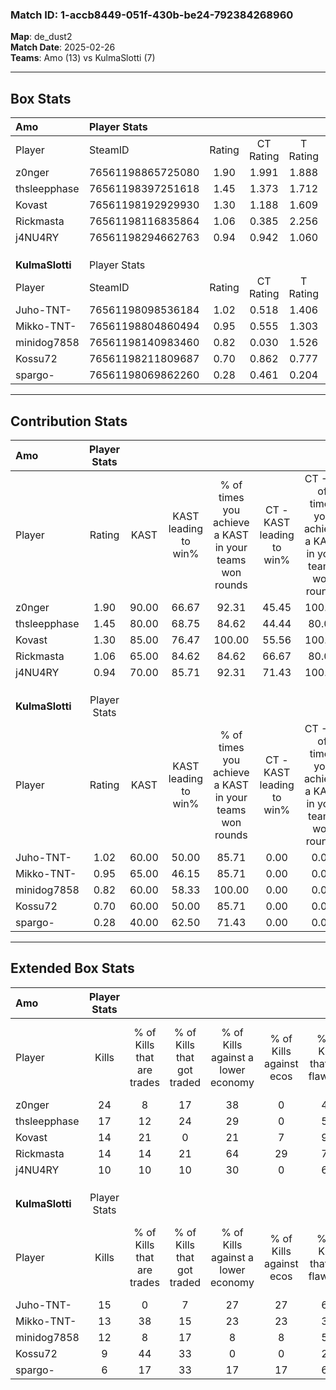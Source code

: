 ### Match ID: 1-accb8449-051f-430b-be24-792384268960  
**Map**: de_dust2  
**Match Date**: 2025-02-26  
**Teams**: Amo (13) vs KulmaSlotti (7)  

---  

## Box Stats  

| **Amo**         | Player Stats      |        |           |          |       |       |       |         |        |      |     |
| :- | :- | :-: | :-: | :-: | :-: | :-: | :-: | :-: | :-: | :-: | :-: |
| Player          | SteamID           | Rating | CT Rating | T Rating | KAST  |  ADR  | Kills | Assists | Deaths | K/D  | HS% |
| z0nger          | 76561198865725080 |  1.90  |   1.991   |  1.888   | 90.00 | 132.9 |  24   |    7    |   12   | 2.00 | 37  |
| thsleepphase    | 76561198397251618 |  1.45  |   1.373   |  1.712   | 80.00 | 116.1 |  17   |    9    |   13   | 1.31 | 64  |
| Kovast          | 76561198192929930 |  1.30  |   1.188   |  1.609   | 85.00 | 72.0  |  14   |    5    |   9    | 1.56 | 35  |
| Rickmasta       | 76561198116835864 |  1.06  |   0.385   |  2.256   | 65.00 | 62.6  |  14   |    3    |   11   | 1.27 | 64  |
| j4NU4RY         | 76561198294662763 |  0.94  |   0.942   |  1.060   | 70.00 | 55.6  |  10   |    4    |   10   | 1.00 | 70  |
|                 |                   |        |           |          |       |       |       |         |        |      |     |
|                 |                   |        |           |          |       |       |       |         |        |      |     |
|                 |                   |        |           |          |       |       |       |         |        |      |     |
| **KulmaSlotti** | Player Stats      |        |           |          |       |       |       |         |        |      |     |
| Player          | SteamID           | Rating | CT Rating | T Rating | KAST  |  ADR  | Kills | Assists | Deaths | K/D  | HS% |
| Juho-TNT-       | 76561198098536184 |  1.02  |   0.518   |  1.406   | 60.00 | 98.2  |  15   |    3    |   17   | 0.88 | 73  |
| Mikko-TNT-      | 76561198804860494 |  0.95  |   0.555   |  1.303   | 65.00 | 60.7  |  13   |    1    |   13   | 1.00 | 38  |
| minidog7858     | 76561198140983460 |  0.82  |   0.030   |  1.526   | 60.00 | 65.1  |  12   |    4    |   16   | 0.75 | 83  |
| Kossu72         | 76561198211809687 |  0.70  |   0.862   |  0.777   | 60.00 | 67.8  |   9   |    5    |   16   | 0.56 | 44  |
| spargo-         | 76561198069862260 |  0.28  |   0.461   |  0.204   | 40.00 | 34.6  |   6   |    2    |   17   | 0.35 | 16  |
---  

## Contribution Stats  

| **Amo**         | Player Stats |       |                      |                                                        |                           |                                                             |                          |                                                            |
| :- | :-: | :-: | :-: | :-: | :-: | :-: | :-: | :-: |
| Player          |    Rating    | KAST  | KAST leading to win% | % of times you achieve a KAST in your teams won rounds | CT - KAST leading to win% | CT - % of times you achieve a KAST in your teams won rounds | T - KAST leading to win% | T - % of times you achieve a KAST in your teams won rounds |
| z0nger          |     1.90     | 90.00 |        66.67         |                         92.31                          |           45.45           |                           100.00                            |          100.00          |                           87.50                            |
| thsleepphase    |     1.45     | 80.00 |        68.75         |                         84.62                          |           44.44           |                            80.00                            |          100.00          |                           87.50                            |
| Kovast          |     1.30     | 85.00 |        76.47         |                         100.00                         |           55.56           |                           100.00                            |          100.00          |                           100.00                           |
| Rickmasta       |     1.06     | 65.00 |        84.62         |                         84.62                          |           66.67           |                            80.00                            |          100.00          |                           87.50                            |
| j4NU4RY         |     0.94     | 70.00 |        85.71         |                         92.31                          |           71.43           |                           100.00                            |          100.00          |                           87.50                            |
|                 |              |       |                      |                                                        |                           |                                                             |                          |                                                            |
|                 |              |       |                      |                                                        |                           |                                                             |                          |                                                            |
|                 |              |       |                      |                                                        |                           |                                                             |                          |                                                            |
| **KulmaSlotti** | Player Stats |       |                      |                                                        |                           |                                                             |                          |                                                            |
| Player          |    Rating    | KAST  | KAST leading to win% | % of times you achieve a KAST in your teams won rounds | CT - KAST leading to win% | CT - % of times you achieve a KAST in your teams won rounds | T - KAST leading to win% | T - % of times you achieve a KAST in your teams won rounds |
| Juho-TNT-       |     1.02     | 60.00 |        50.00         |                         85.71                          |           0.00            |                            0.00                             |          75.00           |                           85.71                            |
| Mikko-TNT-      |     0.95     | 65.00 |        46.15         |                         85.71                          |           0.00            |                            0.00                             |          75.00           |                           85.71                            |
| minidog7858     |     0.82     | 60.00 |        58.33         |                         100.00                         |           0.00            |                            0.00                             |          70.00           |                           100.00                           |
| Kossu72         |     0.70     | 60.00 |        50.00         |                         85.71                          |           0.00            |                            0.00                             |          85.71           |                           85.71                            |
| spargo-         |     0.28     | 40.00 |        62.50         |                         71.43                          |           0.00            |                            0.00                             |          100.00          |                           71.43                            |
---  

## Extended Box Stats  

| **Amo**         | Player Stats |                            |                            |                                    |                         |                              |                                 |        |                             |                                     |                          |                               |                            |
| :- | :-: | :-: | :-: | :-: | :-: | :-: | :-: | :-: | :-: | :-: | :-: | :-: | :-: |
| Player          |    Kills     | % of Kills that are trades | % of Kills that got traded | % of Kills against a lower economy | % of Kills against ecos | % of Kills that are flawless | % of Kills that are close duels | Deaths | % of Deaths that get traded | % of Deaths against a lower economy | % of Deaths against ecos | % of Deaths that are flawless | % of Deaths that are close |
| z0nger          |      24      |             8              |             17             |                 38                 |            0            |              46              |               17                |   12   |             17              |                 17                  |            8             |              33               |             17             |
| thsleepphase    |      17      |             12             |             24             |                 29                 |            0            |              59              |               12                |   13   |             15              |                 23                  |            8             |              31               |             15             |
| Kovast          |      14      |             21             |             0              |                 21                 |            7            |              93              |                0                |   9    |             22              |                 11                  |            0             |              89               |             0              |
| Rickmasta       |      14      |             14             |             21             |                 64                 |           29            |              71              |                7                |   11   |             18              |                 27                  |            9             |              45               |             0              |
| j4NU4RY         |      10      |             10             |             10             |                 30                 |            0            |              60              |               10                |   10   |             20              |                 10                  |            10            |              50               |             10             |
|                 |              |                            |                            |                                    |                         |                              |                                 |        |                             |                                     |                          |                               |                            |
|                 |              |                            |                            |                                    |                         |                              |                                 |        |                             |                                     |                          |                               |                            |
|                 |              |                            |                            |                                    |                         |                              |                                 |        |                             |                                     |                          |                               |                            |
| **KulmaSlotti** | Player Stats |                            |                            |                                    |                         |                              |                                 |        |                             |                                     |                          |                               |                            |
| Player          |    Kills     | % of Kills that are trades | % of Kills that got traded | % of Kills against a lower economy | % of Kills against ecos | % of Kills that are flawless | % of Kills that are close duels | Deaths | % of Deaths that get traded | % of Deaths against a lower economy | % of Deaths against ecos | % of Deaths that are flawless | % of Deaths that are close |
| Juho-TNT-       |      15      |             0              |             7              |                 27                 |           27            |              67              |                7                |   17   |              6              |                  6                  |            6             |              65               |             24             |
| Mikko-TNT-      |      13      |             38             |             15             |                 23                 |           23            |              31              |               15                |   13   |             15              |                  8                  |            8             |              69               |             8              |
| minidog7858     |      12      |             8              |             17             |                 8                  |            8            |              50              |                8                |   16   |             25              |                  6                  |            6             |              63               |             0              |
| Kossu72         |      9       |             44             |             33             |                 0                  |            0            |              22              |               11                |   16   |             25              |                  6                  |            6             |              31               |             19             |
| spargo-         |      6       |             17             |             33             |                 17                 |           17            |              67              |                0                |   17   |              6              |                  6                  |            6             |              88               |             0              |
